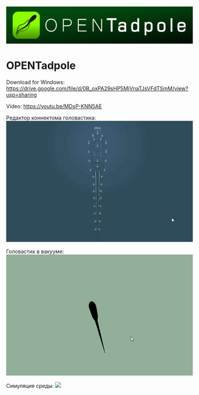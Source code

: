 ![](https://github.com/BelkinAndrey/OPENTadpole/blob/master/Image/logo.jpg)
# OPENTadpole

Download for Windows: https://drive.google.com/file/d/0B_oxPA29sHP5MjVnaTJsVFdTSmM/view?usp=sharing

Video: https://youtu.be/MDsP-KNN5AE


Редактор коннектома головастика:
![](https://github.com/BelkinAndrey/OPENTadpole/blob/master/Image/Screen1.gif)

Головастик в вакууме:
![](https://github.com/BelkinAndrey/OPENTadpole/blob/master/Image/Screen3.gif)

Симуляция среды:
![](https://github.com/BelkinAndrey/OPENTadpole/blob/master/Image/Screen6.gif)
